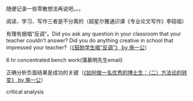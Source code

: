 随便记录一些零散想法再说吧。。。

阅读、学习、写作三者是不分离的（超星尔雅通识课《专业论文写作》李砚祖）

有理有据唱“反调”。Did you ask any question in your classroom that your teacher couldn't answer? Did you do anything creative in school that impressed your teacher?（[《鼓励学生唱“反调”》 by 施一公](http://blog.sciencenet.cn/blog-46212-348152.html)）

6 hr concentrated bench work(蒲慕明先生email)

正确分析负面结果是成功的关键（[《如何做一名优秀的博士生：（二）方法论的转变》 by 施一公](http://blog.sciencenet.cn/blog-46212-486270.html)）

critical analysis

